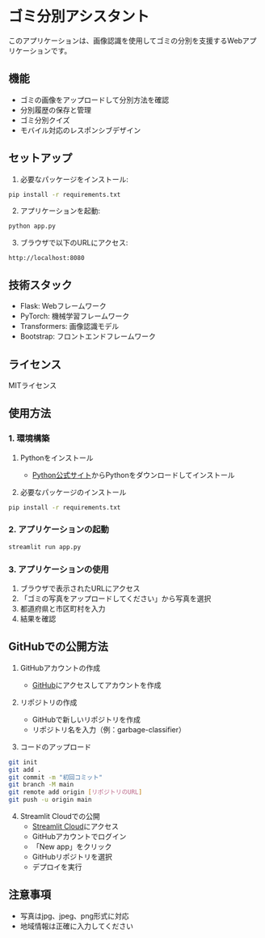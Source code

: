 # ゴミ分別アシスタント

このアプリケーションは、画像認識を使用してゴミの分別を支援するWebアプリケーションです。

## 機能

- ゴミの画像をアップロードして分別方法を確認
- 分別履歴の保存と管理
- ゴミ分別クイズ
- モバイル対応のレスポンシブデザイン

## セットアップ

1. 必要なパッケージをインストール:
```bash
pip install -r requirements.txt
```

2. アプリケーションを起動:
```bash
python app.py
```

3. ブラウザで以下のURLにアクセス:
```
http://localhost:8080
```

## 技術スタック

- Flask: Webフレームワーク
- PyTorch: 機械学習フレームワーク
- Transformers: 画像認識モデル
- Bootstrap: フロントエンドフレームワーク

## ライセンス

MITライセンス

## 使用方法

### 1. 環境構築
1. Pythonをインストール
   - [Python公式サイト](https://www.python.org/downloads/)からPythonをダウンロードしてインストール

2. 必要なパッケージのインストール
```bash
pip install -r requirements.txt
```

### 2. アプリケーションの起動
```bash
streamlit run app.py
```

### 3. アプリケーションの使用
1. ブラウザで表示されたURLにアクセス
2. 「ゴミの写真をアップロードしてください」から写真を選択
3. 都道府県と市区町村を入力
4. 結果を確認

## GitHubでの公開方法

1. GitHubアカウントの作成
   - [GitHub](https://github.com/)にアクセスしてアカウントを作成

2. リポジトリの作成
   - GitHubで新しいリポジトリを作成
   - リポジトリ名を入力（例：garbage-classifier）

3. コードのアップロード
```bash
git init
git add .
git commit -m "初回コミット"
git branch -M main
git remote add origin [リポジトリのURL]
git push -u origin main
```

4. Streamlit Cloudでの公開
   - [Streamlit Cloud](https://streamlit.io/cloud)にアクセス
   - GitHubアカウントでログイン
   - 「New app」をクリック
   - GitHubリポジトリを選択
   - デプロイを実行

## 注意事項
- 写真はjpg、jpeg、png形式に対応
- 地域情報は正確に入力してください 
